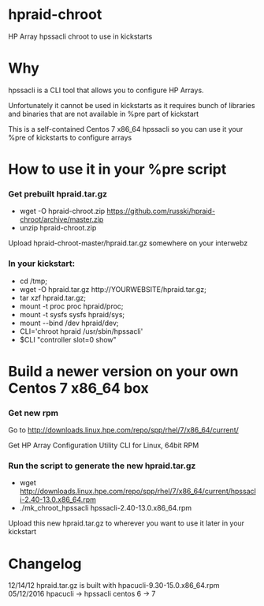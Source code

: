 hpraid-chroot
=============
HP Array hpssacli chroot to use in kickstarts

# Why
hpssacli is a CLI tool that allows you to configure HP Arrays.

Unfortunately it cannot be used in kickstarts as it requires bunch of libraries and binaries that are not available in %pre part of kickstart 

This is a self-contained Centos 7 x86_64 hpssacli so you can use it your %pre of kickstarts to configure arrays

# How to use it in your %pre script

### Get prebuilt hpraid.tar.gz
* wget -O hpraid-chroot.zip https://github.com/russki/hpraid-chroot/archive/master.zip
* unzip hpraid-chroot.zip

Upload hpraid-chroot-master/hpraid.tar.gz somewhere on your interwebz

### In your kickstart:
* cd /tmp;
* wget -O hpraid.tar.gz http://YOURWEBSITE/hpraid.tar.gz;
* tar xzf hpraid.tar.gz;
* mount -t proc proc hpraid/proc;
* mount -t sysfs sysfs hpraid/sys;
* mount --bind /dev hpraid/dev;
* CLI='chroot hpraid /usr/sbin/hpssacli'
* $CLI "controller slot=0 show"

# Build a newer version on your own Centos 7 x86_64 box

### Get new rpm

Go to http://downloads.linux.hpe.com/repo/spp/rhel/7/x86_64/current/

Get HP Array Configuration Utility CLI for Linux, 64bit RPM

### Run the script to generate the new hpraid.tar.gz

* wget http://downloads.linux.hpe.com/repo/spp/rhel/7/x86_64/current/hpssacli-2.40-13.0.x86_64.rpm
* ./mk_chroot_hpssacli hpssacli-2.40-13.0.x86_64.rpm

Upload this new hpraid.tar.gz to wherever you want to use it later in your kickstart

# Changelog
12/14/12 hpraid.tar.gz is built with hpacucli-9.30-15.0.x86_64.rpm
05/12/2016 hpacucli  -> hpssacli  centos 6 -> 7
